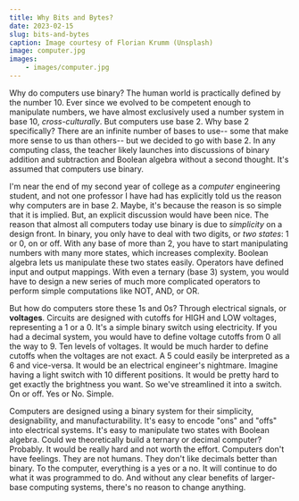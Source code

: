 ```yaml
---
title: Why Bits and Bytes?
date: 2023-02-15
slug: bits-and-bytes
caption: Image courtesy of Florian Krumm (Unsplash)
image: computer.jpg
images:
    - images/computer.jpg
---
```


Why do computers use binary? The human world is practically defined by the number 10. Ever since we evolved to be competent enough to manipulate numbers, we have almost exclusively used a number system in base 10, *cross-culturally*. But computers use base 2. Why base 2 specifically? There are an infinite number of bases to use-- some that make more sense to us than others-- but we decided to go with base 2. In any computing class, the teacher likely launches into discussions of binary addition and subtraction and Boolean algebra without a second thought. It's assumed that computers use binary. 

I'm near the end of my second year of college as a *computer* engineering student, and not one professor I have had has explicitly told us the reason why computers are in base 2. Maybe, it's because the reason is so simple that it is implied. But, an explicit discussion would have been nice. The reason that almost all computers today use binary is due to *simplicity* on a design front. In binary, you only have to deal with two digits, or *two states*: 1 or 0, on or off. With any base of more than 2, you have to start manipulating numbers with many more states, which increases complexity. Boolean algebra lets us manipulate these two states easily. Operators have defined input and output mappings. With even a ternary (base 3) system, you would have to design a new series of much more complicated operators to perform simple computations like NOT, AND, or OR. 

But how do computers store these 1s and 0s? Through electrical signals, or **voltages**. Circuits are designed with cutoffs for HIGH and LOW voltages, representing a 1 or a 0. It's a simple binary switch using electricity. If you had a decimal system, you would have to define voltage cutoffs from 0 all the way to 9. Ten levels of voltages. It would be much harder to define cutoffs when the voltages are not exact. A 5 could easily be interpreted as a 6 and vice-versa. It would be an electrical engineer's nightmare. Imagine having a light switch with 10 different positions. It would be pretty hard to get exactly the brightness you want. So we've streamlined it into a switch. On or off. Yes or No. Simple.

Computers are designed using a binary system for their simplicity, designability, and manufacturability. It's easy to encode "ons" and "offs" into electrical systems. It's easy to manipulate two states with Boolean algebra. Could we theoretically build a ternary or decimal computer? Probably. It would be really hard and not worth the effort. Computers don't have feelings. They are not humans. They don't like decimals better than binary. To the computer, everything is a yes or a no. It will continue to do what it was programmed to do. And without any clear benefits of larger-base computing systems, there's no reason to change anything. 
